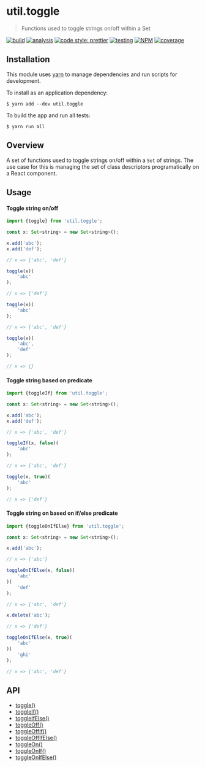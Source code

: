 # util.toggle

> Functions used to toggle strings on/off within a Set

[![build](https://travis-ci.org/jmquigley/util.toggle.svg?branch=master)](https://travis-ci.org/jmquigley/util.toggle)
[![analysis](https://img.shields.io/badge/analysis-tslint-9cf.svg)](https://palantir.github.io/tslint/)
[![code style: prettier](https://img.shields.io/badge/code_style-prettier-ff69b4.svg?style=flat-square)](https://github.com/prettier/prettier)
[![testing](https://img.shields.io/badge/testing-jest-blue.svg)](https://facebook.github.io/jest/)
[![NPM](https://img.shields.io/npm/v/util.toggle.svg)](https://www.npmjs.com/package/util.toggle)
[![coverage](https://coveralls.io/repos/github/jmquigley/util.toggle/badge.svg?branch=master)](https://coveralls.io/github/jmquigley/util.toggle?branch=master)


## Installation

This module uses [yarn](https://yarnpkg.com/en/) to manage dependencies and run scripts for development.

To install as an application dependency:
```
$ yarn add --dev util.toggle
```

To build the app and run all tests:
```
$ yarn run all
```


## Overview

A set of functions used to toggle strings on/off within a `Set` of strings.  The use case for this is managing the set of class descriptors programatically on a React component.


## Usage

#### Toggle string on/off

```javascript
import {toggle} from 'util.toggle';

const x: Set<string> = new Set<string>();

x.add('abc');
x.add('def');

// x => {'abc', 'def'}

toggle(x)(
	'abc'
);

// x => {'def'}

toggle(x)(
	'abc'
);

// x => {'abc', 'def'}

toggle(x)(
	'abc',
	'def'
);

// x => {}
```

#### Toggle string based on predicate

```javascript
import {toggleIf} from 'util.toggle';

const x: Set<string> = new Set<string>();

x.add('abc');
x.add('def');

// x => {'abc', 'def'}

toggleIf(x, false)(
	'abc'
);

// x => {'abc', 'def'}

toggle(x, true)(
	'abc'
);

// x => {'def'}
```

#### Toggle string on based on if/else predicate

```javascript
import {toggleOnIfElse} from 'util.toggle';

const x: Set<string> = new Set<string>();

x.add('abc');

// x => {'abc'}

toggleOnIfElse(x, false)(
	'abc'
)(
	'def'
);

// x => {'abc', 'def'}

x.delete('abc');

// x => {'def'}

toggleOnIfElse(x, true)(
	'abc'
)(
	'ghi'
);

// x => {'abc', 'def'}
```

## API

- [toggle()](docs/index.md#toggle)
- [toggleIf()](docs/index.md#toggleIf)
- [toggleIfElse()](docs/index.md#toggleIfElse)
- [toggleOff()](docs/index.md#toggleOff)
- [toggleOffIf()](docs/index.md#toggleOffIf)
- [toggleOffIfElse()](docs/index.md#toggleOffIfElse)
- [toggleOn()](docs/index.md#toggleOn)
- [toggleOnIf()](docs/index.md#toggleOnIf)
- [toggleOnIfElse()](docs/index.md#toggleOnIfElse)
